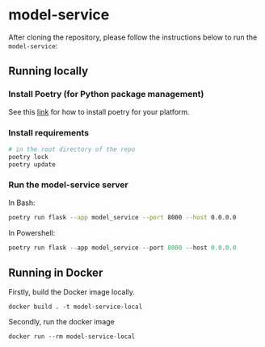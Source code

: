 # model-service

After cloning the repository, please follow the instructions below to run the `model-service`:

## Running locally
### Install Poetry (for Python package management)
See this [link](https://python-poetry.org/docs/#installation) for how to install poetry for your platform.

### Install requirements
```bash
# in the root directory of the repo
poetry lock
poetry update
```

### Run the model-service server
In Bash:
```sh
poetry run flask --app model_service --port 8000 --host 0.0.0.0
```

In Powershell:
```powershell
poetry run flask --app model_service --port 8000 --host 0.0.0.0
```

## Running in Docker
Firstly, build the Docker image locally.
```docker
docker build . -t model-service-local
```
Secondly, run the docker image
```docker
docker run --rm model-service-local
```
